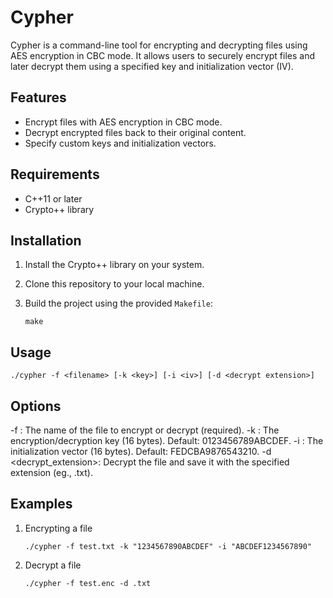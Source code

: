 # Cypher

Cypher is a command-line tool for encrypting and decrypting files using AES encryption in CBC mode. It allows users to securely encrypt files and later decrypt them using a specified key and initialization vector (IV).

## Features

- Encrypt files with AES encryption in CBC mode.
- Decrypt encrypted files back to their original content.
- Specify custom keys and initialization vectors.

## Requirements

- C++11 or later
- Crypto++ library

## Installation

1. Install the Crypto++ library on your system.
2. Clone this repository to your local machine.
3. Build the project using the provided `Makefile`:

   ```
   make
   ```

## Usage

```
./cypher -f <filename> [-k <key>] [-i <iv>] [-d <decrypt extension>]
```

## Options
-f <filename>: The name of the file to encrypt or decrypt (required).
-k <key>: The encryption/decryption key (16 bytes). Default: 0123456789ABCDEF.
-i <iv>: The initialization vector (16 bytes). Default: FEDCBA9876543210.
-d <decrypt_extension>: Decrypt the file and save it with the specified extension (eg., .txt).

## Examples

1. Encrypting a file 
   ```
   ./cypher -f test.txt -k "1234567890ABCDEF" -i "ABCDEF1234567890"
   ```
2. Decrypt a file
   ```
   ./cypher -f test.enc -d .txt
   ```
